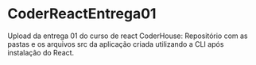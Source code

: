 # CoderReactEntrega01
Upload da entrega 01 do curso de react CoderHouse: Repositório com as pastas e os arquivos src da aplicação criada utilizando a CLI após instalação do React.
